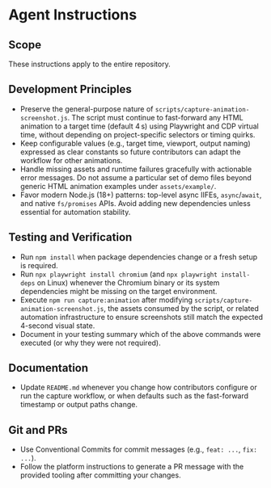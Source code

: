 # Agent Instructions

## Scope
These instructions apply to the entire repository.

## Development Principles
- Preserve the general-purpose nature of `scripts/capture-animation-screenshot.js`. The script must continue to fast-forward any HTML animation to a target time (default 4 s) using Playwright and CDP virtual time, without depending on project-specific selectors or timing quirks.
- Keep configurable values (e.g., target time, viewport, output naming) expressed as clear constants so future contributors can adapt the workflow for other animations.
- Handle missing assets and runtime failures gracefully with actionable error messages. Do not assume a particular set of demo files beyond generic HTML animation examples under `assets/example/`.
- Favor modern Node.js (18+) patterns: top-level async IIFEs, `async`/`await`, and native `fs/promises` APIs. Avoid adding new dependencies unless essential for automation stability.

## Testing and Verification
- Run `npm install` when package dependencies change or a fresh setup is required.
- Run `npx playwright install chromium` (and `npx playwright install-deps` on Linux) whenever the Chromium binary or its system dependencies might be missing on the target environment.
- Execute `npm run capture:animation` after modifying `scripts/capture-animation-screenshot.js`, the assets consumed by the script, or related automation infrastructure to ensure screenshots still match the expected 4-second visual state.
- Document in your testing summary which of the above commands were executed (or why they were not required).

## Documentation
- Update `README.md` whenever you change how contributors configure or run the capture workflow, or when defaults such as the fast-forward timestamp or output paths change.

## Git and PRs
- Use Conventional Commits for commit messages (e.g., `feat: ...`, `fix: ...`).
- Follow the platform instructions to generate a PR message with the provided tooling after committing your changes.
